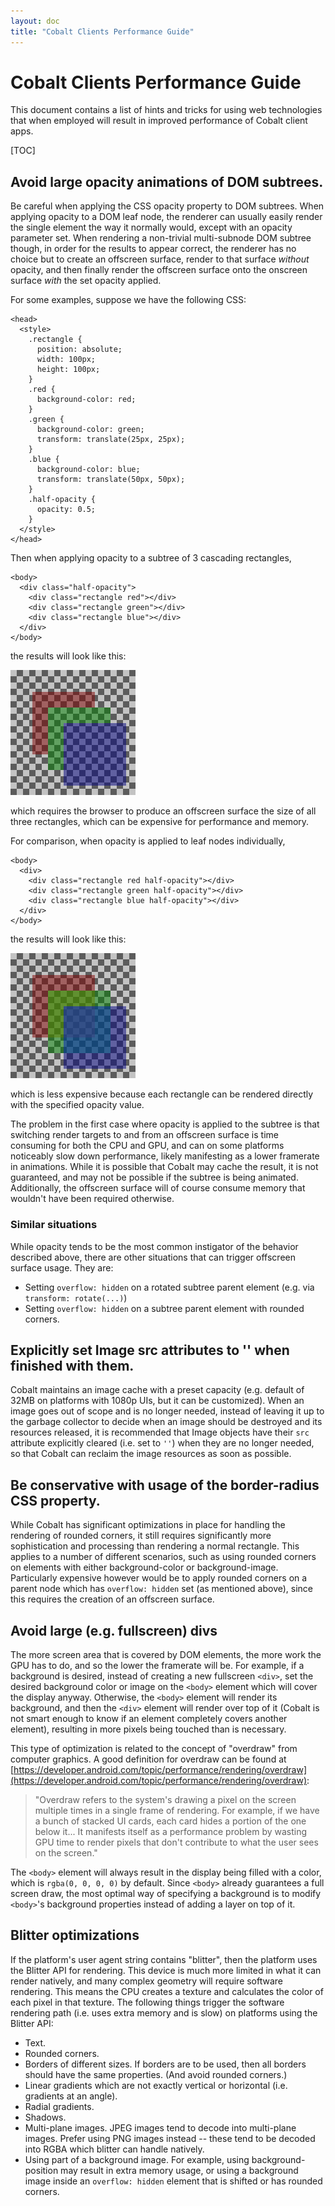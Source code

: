 ```yaml
---
layout: doc
title: "Cobalt Clients Performance Guide"
---
```

# Cobalt Clients Performance Guide

This document contains a list of hints and tricks for using web technologies
that when employed will result in improved performance of Cobalt client apps.

[TOC]

## Avoid large opacity animations of DOM subtrees.

Be careful when applying the CSS opacity property to DOM subtrees.  When
applying opacity to a DOM leaf node, the renderer can usually easily render the
single element the way it normally would, except with an opacity parameter set.
When rendering a non-trivial multi-subnode DOM subtree though, in order for
the results to appear correct, the renderer has no choice but to create an
offscreen surface, render to that surface *without* opacity, and then finally
render the offscreen surface onto the onscreen surface *with* the set opacity
applied.

For some examples, suppose we have the following CSS:

```
<head>
  <style>
    .rectangle {
      position: absolute;
      width: 100px;
      height: 100px;
    }
    .red {
      background-color: red;
    }
    .green {
      background-color: green;
      transform: translate(25px, 25px);
    }
    .blue {
      background-color: blue;
      transform: translate(50px, 50px);
    }
    .half-opacity {
      opacity: 0.5;
    }
  </style>
</head>
```

Then when applying opacity to a subtree of 3 cascading rectangles,
```
<body>
  <div class="half-opacity">
    <div class="rectangle red"></div>
    <div class="rectangle green"></div>
    <div class="rectangle blue"></div>
  </div>
</body>
```
the results will look like this:

![Opacity applied to subtree](resources/clients_performance_guide/opacity_on_subtree.png)

which requires the browser to produce an offscreen surface the size of all three
rectangles, which can be expensive for performance and memory.

For comparison, when opacity is applied to leaf nodes individually,
```
<body>
  <div>
    <div class="rectangle red half-opacity"></div>
    <div class="rectangle green half-opacity"></div>
    <div class="rectangle blue half-opacity"></div>
  </div>
</body>
```
the results will look like this:

![Opacity to each element of subtree](resources/clients_performance_guide/opacity_on_individuals.png)

which is less expensive because each rectangle can be rendered directly with
the specified opacity value.

The problem in the first case where opacity is applied to the subtree is that
switching render targets to and from an offscreen surface is time consuming
for both the CPU and GPU, and can on some platforms noticeably slow down
performance, likely manifesting as a lower framerate in animations.  While it is
possible that Cobalt may cache the result, it is not guaranteed, and may not be
possible if the subtree is being animated.  Additionally, the offscreen surface
will of course consume memory that wouldn't have been required otherwise.

### Similar situations

While opacity tends to be the most common instigator of the behavior described
above, there are other situations that can trigger offscreen surface usage.
They are:

 - Setting `overflow: hidden` on a rotated subtree parent element (e.g. via
   `transform: rotate(...)`)
 - Setting `overflow: hidden` on a subtree parent element with rounded corners.

## Explicitly set Image src attributes to '' when finished with them.

Cobalt maintains an image cache with a preset capacity (e.g. default of 32MB on
platforms with 1080p UIs, but it can be customized).  When an image goes out
of scope and is no longer needed, instead of leaving it up to the garbage
collector to decide when an image should be destroyed and its resources
released, it is recommended that Image objects have their `src` attribute
explicitly cleared (i.e. set to `''`) when they are no longer needed, so
that Cobalt can reclaim the image resources as soon as possible.

## Be conservative with usage of the border-radius CSS property.

While Cobalt has significant optimizations in place for handling the rendering
of rounded corners, it still requires significantly more sophistication and
processing than rendering a normal rectangle.  This applies to a number of
different scenarios, such as using rounded corners on elements with either
background-color or background-image.  Particularly expensive however would
be to apply rounded corners on a parent node which has `overflow: hidden` set
(as mentioned above), since this requires the creation of an offscreen surface.

## Avoid large (e.g. fullscreen) divs

The more screen area that is covered by DOM elements, the more work the GPU has
to do, and so the lower the framerate will be.  For example, if a background
is desired, instead of creating a new fullscreen `<div>`, set the
desired background color or image on the `<body>` element which will cover the
display anyway.  Otherwise, the `<body>` element will render its background, and
then the `<div>` element will render over top of it (Cobalt is not smart enough
to know if an element completely covers another element), resulting in more
pixels being touched than is necessary.

This type of optimization is related to the concept of "overdraw" from computer
graphics.  A good definition for overdraw can be found at
[https://developer.android.com/topic/performance/rendering/overdraw](https://developer.android.com/topic/performance/rendering/overdraw):

> "Overdraw refers to the system's drawing a pixel on the screen multiple times
>  in a single frame of rendering. For example, if we have a bunch of stacked
>  UI cards, each card hides a portion of the one below it... It manifests
>  itself as a performance problem by wasting GPU time to render pixels that
>  don't contribute to what the user sees on the screen."

The `<body>` element will always result in the display being filled with a
color, which is `rgba(0, 0, 0, 0)` by default.  Since `<body>` already
guarantees a full screen draw, the most optimal way of specifying a
background is to modify `<body>`'s background properties instead of adding
a layer on top of it.

## Blitter optimizations

If the platform's user agent string contains "blitter", then the platform uses
the Blitter API for rendering. This device is much more limited in what it can
render natively, and many complex geometry will require software rendering.
This means the CPU creates a texture and calculates the color of each pixel in
that texture. The following things trigger the software rendering path (i.e.
uses extra memory and is slow) on platforms using the Blitter API:

 - Text.
 - Rounded corners.
 - Borders of different sizes. If borders are to be used, then all borders
   should have the same properties. (And avoid rounded corners.)
 - Linear gradients which are not exactly vertical or horizontal (i.e. gradients
   at an angle).
 - Radial gradients.
 - Shadows.
 - Multi-plane images. JPEG images tend to decode into multi-plane images.
   Prefer using PNG images instead -- these tend to be decoded into RGBA which
   blitter can handle natively.
 - Using part of a background image. For example, using background-position may
   result in extra memory usage, or using a background image inside an
   `overflow: hidden` element that is shifted or has rounded corners.
